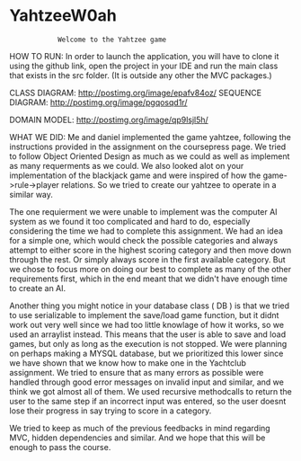 # YahtzeeW0ah

                Welcome to the Yahtzee game

HOW TO RUN: In order to launch the application, you will have to clone it using the github link, open the project in your IDE and run the main class that exists in the src folder. (It is outside any other the MVC packages.)

CLASS DIAGRAM: http://postimg.org/image/epafv84oz/
SEQUENCE DIAGRAM: http://postimg.org/image/pgqosqd1r/ 

DOMAIN MODEL: http://postimg.org/image/qp9lsjl5h/ 



WHAT WE DID: Me and daniel implemented the game yahtzee, following the instructions provided in the assignment on the coursepress page. We tried to follow Object Oriented Design as much as we could as well as implement as many requerments as we could.
We also looked alot on your implementation of the blackjack game and were inspired of how the game->rule->player relations. So we tried to create our yahtzee to operate in a similar way.

The one requierment we were unable to implement was the computer AI system as we found it too complicated and hard to do, especially considering the time we had to complete this assignment. We had an idea for a simple one, which would check the possible categories and always attempt to either score in the highest scoring category and then move down through the rest. Or simply always score in the first available category. But we chose to focus more on doing our best to complete as many of the other requirements first, which in the end meant that we didn't have enough time to create an AI.

Another thing you might notice in your database class ( DB ) is that we tried to use serializable to implement the save/load game function, but it didnt work out very well since we had too little knowlage of how it works, so we used an arraylist instead. This means that the user is able to save and load games, but only as long as the execution is not stopped. We were planning on perhaps making a MYSQL database, but we prioritized this lower since we have shown that we know how to make one in the Yachtclub assignment.
We tried to ensure that as many errors as possible were handled through good error messages on invalid input and similar, and we think we got almost all of them. We used recursive methodcalls to return the user to the same step if an incorrect input was entered, so the user doesnt lose their progress in say trying to score in a category.

We tried to keep as much of the previous feedbacks in mind regarding MVC, hidden dependencies and similar. And we hope that this will be enough to pass the course.
